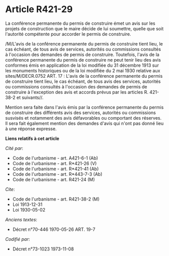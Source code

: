 # Article R421-29

La conférence permanente du permis de construire émet un avis sur les projets de construction que le maire décide de lui
soumettre, quelle que soit l'autorité compétente pour accorder le permis de construire.

/M/L'avis de la conférence permanente du permis de construire tient lieu, le cas échéant, de tous avis de services, autorités
ou commissions consultés à l'occasion des demandes de permis de construire. Toutefois, l'avis de la conférence permanente du
permis de construire ne peut tenir lieu des avis conformes émis en application de la loi modifiée du 31 décembre 1913 sur les
monuments historiques ou de la loi modifiée du 2 mai 1930 relative aux sites/M/DECR.0752 ART. 17 : L'avis de la conférence
permanente du permis de construire tient lieu, le cas échéant, de tous avis des services, autorités ou commissions consultés
à l'occasion des demandes de permis de construire à l'exception des avis et accords prévus par les articles R. 421-38-2 et
suivants//.

Mention sera faite dans l'avis émis par la conférence permanente du permis de construire des différents avis des services,
autorités ou commissions susvisés et notamment des avis défavorables ou comportant des réserves. Il sera fait également
mention des demandes d'avis qui n'ont pas donné lieu à une réponse expresse.

**Liens relatifs à cet article**

_Cité par_:

  - Code de l'urbanisme - art. A421-6-1 (Ab)
  - Code de l'urbanisme - art. R*421-26 (V)
  - Code de l'urbanisme - art. R*421-41 (Ab)
  - Code de l'urbanisme - art. R*443-7-3 (Ab)
  - Code de l'urbanisme - art. R421-24 (M)

_Cite_:

  - Code de l'urbanisme - art. R421-38-2 (M)
  - Loi   1913-12-31
  - Loi   1930-05-02

_Anciens textes_:

  - Décret n°70-446 1970-05-26 ART. 19-7

_Codifié par_:

  - Décret n°73-1023 1973-11-08
